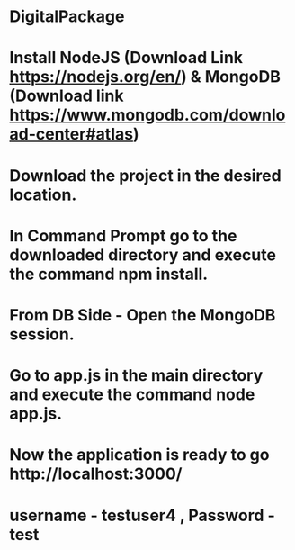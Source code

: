 # DigitalPackage
# Install NodeJS (Download Link https://nodejs.org/en/) & MongoDB (Download link https://www.mongodb.com/download-center#atlas)
# Download the project in the desired location.
# In Command Prompt go to the downloaded directory and execute the command npm install.
# From DB Side - Open the MongoDB session.	
# Go to app.js in the main directory and execute the command node app.js.
# Now the application is ready to go http://localhost:3000/ 
# username - testuser4 , Password - test

